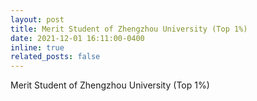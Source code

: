 ```yaml
---
layout: post
title: Merit Student of Zhengzhou University (Top 1%)
date: 2021-12-01 16:11:00-0400
inline: true
related_posts: false
---
```


Merit Student of Zhengzhou University (Top 1%)
